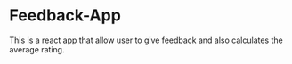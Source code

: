 # Feedback-App
This is a react app that allow user to give feedback and also calculates the average rating.
